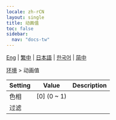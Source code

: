 ```yaml
---
locale: zh-rCN
layout: single
title: 动画值
toc: false
sidebar:
  nav: "docs-tw"
---
```

[Eng](/dancexr/menu/2025.4/scene/auto_updates) | [繁中](/tw/dancexr/menu/2025.4/scene/auto_updates) | [日本語](/jp/dancexr/menu/2025.4/scene/auto_updates) | [한국어](/kr/dancexr/menu/2025.4/scene/auto_updates) | [简中](/zh/dancexr/menu/2025.4/scene/auto_updates)

[环境](../menu#环境) > 动画值



| Setting | Value | Description |
| :--- | --- | :--- |
|<nobr>色相</nobr>| [0] (0 ~ 1) | 
|<nobr>过滤</nobr>|| 
